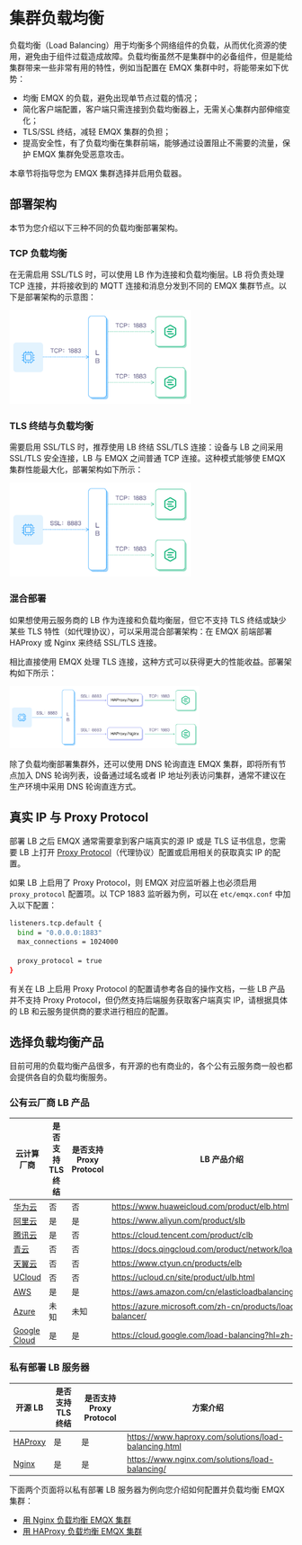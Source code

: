 # 集群负载均衡

负载均衡（Load Balancing）用于均衡多个网络组件的负载，从而优化资源的使用，避免由于组件过载造成故障。负载均衡虽然不是集群中的必备组件，但是能给集群带来一些非常有用的特性，例如当配置在 EMQX 集群中时，将能带来如下优势：

- 均衡 EMQX 的负载，避免出现单节点过载的情况；
- 简化客户端配置，客户端只需连接到负载均衡器上，无需关心集群内部伸缩变化；
- TLS/SSL 终结，减轻 EMQX 集群的负担；
- 提高安全性，有了负载均衡在集群前端，能够通过设置阻止不需要的流量，保护 EMQX 集群免受恶意攻击。

本章节将指导您为 EMQX 集群选择并启用负载器。

## 部署架构

本节为您介绍以下三种不同的负载均衡部署架构。

### TCP 负载均衡

在无需启用 SSL/TLS 时，可以使用 LB 作为连接和负载均衡层。LB 将负责处理 TCP 连接，并将接收到的 MQTT 连接和消息分发到不同的 EMQX 集群节点。以下是部署架构的示意图：

<img src="./assets/lb_2.png" alt="EMQX TCP 负载均衡部署" style="zoom:33%;" />

### TLS 终结与负载均衡

需要启用 SSL/TLS 时，推荐使用 LB 终结 SSL/TLS 连接：设备与 LB 之间采用 SSL/TLS 安全连接，LB 与 EMQX 之间普通 TCP 连接。这种模式能够使 EMQX 集群性能最大化，部署架构如下所示：

<img src="./assets/lb_3.png" alt="EMQX 负载均衡终结 TLS 部署" style="zoom:33%;" />

### 混合部署

如果想使用云服务商的 LB 作为连接和负载均衡层，但它不支持 TLS 终结或缺少某些 TLS 特性（如代理协议），可以采用混合部署架构：在 EMQX 前端部署 HAProxy 或 Nginx 来终结 SSL/TLS 连接。

相比直接使用 EMQX 处理 TLS 连接，这种方式可以获得更大的性能收益。部署架构如下所示：

<img src="./assets/lb_6.png" alt="EMQX 负载均衡混合部署" style="zoom:33%;" />

除了负载均衡部署集群外，还可以使用 DNS 轮询直连 EMQX 集群，即将所有节点加入 DNS 轮询列表，设备通过域名或者 IP 地址列表访问集群，通常不建议在生产环境中采用 DNS 轮询直连方式。

## 真实 IP 与 Proxy Protocol

部署 LB 之后 EMQX 通常需要拿到客户端真实的源 IP 或是 TLS 证书信息，您需要 LB 上打开 [Proxy Protocol](https://www.haproxy.com/blog/haproxy/proxy-protocol)（代理协议）配置或启用相关的获取真实 IP 的配置。

如果 LB 上启用了 Proxy Protocol，则 EMQX 对应监听器上也必须启用 `proxy_protocol` 配置项。以 TCP 1883 监听器为例，可以在 `etc/emqx.conf` 中加入以下配置：

```bash
listeners.tcp.default {
  bind = "0.0.0.0:1883"
  max_connections = 1024000

  proxy_protocol = true
}
```

有关在 LB 上启用 Proxy Protocol 的配置请参考各自的操作文档，一些 LB 产品并不支持 Proxy Protocol，但仍然支持后端服务获取客户端真实 IP，请根据具体的 LB 和云服务提供商的要求进行相应的配置。

## 选择负载均衡产品

目前可用的负载均衡产品很多，有开源的也有商业的，各个公有云服务商一般也都会提供各自的负载均衡服务。

### 公有云厂商 LB 产品

| 云计算厂商                                | 是否支持 TLS 终结 | 是否支持 Proxy Protocol | LB 产品介绍                                                 |
| ----------------------------------------- | ----------------- | ----------------------- | ----------------------------------------------------------- |
| [华为云](https://www.huaweicloud.com)     | 否                | 否                      | <https://www.huaweicloud.com/product/elb.html>              |
| [阿里云](https://www.aliyun.com)          | 是                | 是                      | <https://www.aliyun.com/product/slb>                        |
| [腾讯云](https://cloud.tencent.com)       | 是                | 否                      | <https://cloud.tencent.com/product/clb>                     |
| [青云](https://qingcloud.com)             | 否                | 否                      | <https://docs.qingcloud.com/product/network/loadbalancer/>  |
| [天翼云](https://www.ctyun.cn)            | 否                | 否                      | <https://www.ctyun.cn/products/elb>                         |
| [UCloud](https://ucloud.cn)               | 否                | 否                      | <https://ucloud.cn/site/product/ulb.html>                   |
| [AWS](https://aws.amazon.com)             | 是                | 是                      | <https://aws.amazon.com/cn/elasticloadbalancing/>           |
| [Azure](https://azure.microsoft.com)      | 未知              | 未知                    | <https://azure.microsoft.com/zh-cn/products/load-balancer/> |
| [Google Cloud](https://cloud.google.com/) | 是                | 是                      | <https://cloud.google.com/load-balancing?hl=zh-cn>          |

### 私有部署 LB 服务器

| 开源 LB                            | 是否支持 TLS 终结 | 是否支持 Proxy Protocol | 方案介绍                                                |
| ---------------------------------- | ----------------- | ----------------------- | ------------------------------------------------------- |
| [HAProxy](https://www.haproxy.org) | 是                | 是                      | <https://www.haproxy.com/solutions/load-balancing.html> |
| [Nginx](https://www.nginx.com)     | 是                | 是                      | <https://www.nginx.com/solutions/load-balancing/>       |

下面两个页面将以私有部署 LB 服务器为例向您介绍如何配置并负载均衡 EMQX 集群：

- [用 Nginx 负载均衡 EMQX 集群](./lb-nginx.md)
- [用 HAProxy 负载均衡 EMQX 集群](./lb-haproxy.md)
